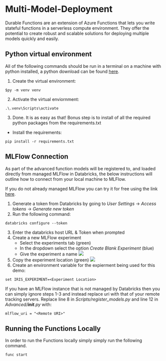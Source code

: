 # Multi-Model-Deployment
Durable Functions are an extension of Azure Functions that lets you write stateful functions in a serverless compute environment. They offer the potential to create robust and scalable solutions for deploying multiple models quickly and easily.

## Python virtual environment
All of the following commands should be run in a terminal on a machine with python installed, a python download can be found [here](https://www.python.org/downloads/).
1) Create the virtual environment:
```
$py -m venv venv
```
2) Activate the virtual enviornment:
```
.\.venv\Scripts\activate
```
3) Done. It is as easy as that!
Bonus step is to install of all the required python packages from the requirements.txt
- Install the requirements:
```
pip install -r requirements.txt
```

<a id="item-one-b"></a>
## MLFlow Connection
As part of the advanced function models will be registered to, and loaded directly from managed MLFlow in Databricks, the below instructions will outline how to connect from your local machine to MLFlow.

If you do not already managed MLFlow you can try it for free using the link [here](https://www.databricks.com/product/managed-mlflow).

1) Generate a token from Databricks by going to *User Settings* -> *Access tokens* -> *Generate new token*
2) Run the following command:
```
databricks configure --token
```
3) Enter the databricks host URL & Token when prompted
4) Create a new MLFlow experiment
    - Select the experiments tab (green)
    - In the dropdown select the option *Create Blank Experiment* (blue)
    - Give the experiment a name
![](images/Create_Experiment.png)
5) Copy the experiment location (green)
![](images/Experiment_Location.png)
6) Create an environment variable for the expierment being used for this demo:
```
set IRIS_EXPERIMENT=<Experiment Location>
```
If you have an MLFlow instance that is not managed by Databricks then you can simply ignore steps 1-3 and instead replace uri with that of your remote tracking servers. Replace line 8 in *Scripts/register_models.py* and line 12 in *Advanced/__init__.py* with:
```
mlflow_uri = "<Remote URI>"
```

## Running the Functions Locally
In order to run the Functions locally simply simply run the following command.
```
func start
```